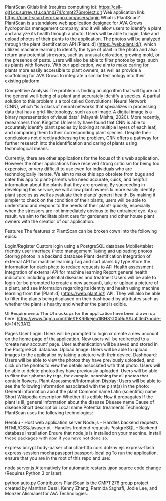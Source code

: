 PlantScan
Gitlab link (requires computing id): https://csil-git1.cs.surrey.sfu.ca/mda74/cmpt276project.git
Web application link: https://plant-scan.herokuapp.com/users/login
What is PlantScan?
PlantScan is a standalone web application designed for AVA Grows hydroponics management company, and it will allow users to identify a plant and analyze its health through a photo. Users will be able to login, take and upload photos of their plants to the application. The photos will be analyzed through the plant identification API [Plant.id] (https://web.plant.id/), which utilizes machine learning to identify the type of plant in the photo and also return any potential stressors, such as unusual coloration, growing mold, or the presence of pests. Users will also be able to filter photos by tags, such as plants with flowers. With our application, we aim to make caring for plants more easily accessible to plant owners, as well as provide a scaffolding for AVA Grows to integrate a similar technology into their existing platform.

Competitive Analysis
The problem is finding an algorithm that will figure out the general well-being of a plant and accurately identify a species. A partial solution to this problem is a tool called Convolutional Neural Network (CNN), which “is a class of neural networks that specializes in processing data that has a grid-like topology, such as an image. A digital image is a binary representation of visual data” (Mayank Mishra, 2020). More recently, researchers from Kingston University have found that CNN is able to accurately identify plant species by looking at multiple layers of each leaf, and comparing them to their corresponding plant species. Despite their conclusions not directly addressing the problem, CNN offers a pathway for further research into the identification and caring of plants using technological means.

Currently, there are other applications for the focus of this web application. However the other applications have received strong criticism for being too expensive, or very difficult to use even for individuals who are technologically literate. We aim to make this app obsolete from bugs and cater this app to plant-parents who need accurate, quick, and helpful information about the plants that they are growing. By succeeding in developing this service, we will allow plant owners to more easily identify plant species as well as evaluate their plants’ general health. By making it simpler to check on the condition of their plants, users will be able to understand and respond to the needs of their plants quickly, especially when the stressors are not immediately obvious to the untrained eye. As a result, we aim to facilitate plant care for gardeners and other house plant owners with the creation of our application.

Features
The features of PlantScan can be broken down into the following epics:

Login/Register
Custom login using a PostgreSQL database
Mobile/tablet friendly user interface
Photo management
Taking and uploading photos
Storing photos in a backend database
Plant identification
Integration of external API for machine learning
Tag and sort plants by type
Store the information for each photo to reduce requests to API
Health assessment
Integration of external API for machine learning
Report general health indicators including potential diseases and treatment
Users will be able to login (or be prompted to create a new account), take or upload a picture of a plant, and see information regarding its identity and health using machine learning from the [Plant.id] (https://web.plant.id/) API. They will also be able to filter the plants being displayed on their dashboard by attributes such as whether the plant is healthy and whether the plant is edible.

UI Requirements
The UI mockups for the application have been drawn up here: https://www.figma.com/file/fPKRRkejeu1IBHS1GXb9uA/Untitled?node-id=14%3A12

Pages
User Login:
Users will be prompted to login or create a new account on the home page of the application. New users will be redirected to a ‘create new account’ page. User authentication will be saved and stored in the PostgreSQL database.
Upload Image:
Users will be able to upload images to the application by taking a picture with their device.
Dashboard:
Users will be able to view the photos they have previously uploaded, and click on the photos to view the details associated with that photo.
Users will be able to delete photos they have previously uploaded.
Users will be able to filter their photos by tags, for example, searching for all photos that contain flowers.
Plant Assessment/Information Display:
Users will be able to see the following information associated with the plant(s) in the photo:
General information about the plant
Common name
Latin (scientific) name
Short Wikipedia description
Whether it is edible
How it propagates
If the plant is ill, general information about the disease
Disease name
Cause of disease
Short description
Local name
Potential treatments
Technology
PlantScan uses the following technologies:

Heroku - Host web application server
Node.js - Handles backend requests
HTML/CSS/Javascript - Handles frontend requests
PostgreSQL - Backend database
Installation
Ensure that node.js is installed on your machine. Install these packages with npm if you have not done so:

express
bcrypt
body-parser
chai
chai-http
cors
dotenv
ejs
express-flash
express-session
mocha
passport
passport-local
pg
To run the application, ensure that you are in the root of this repo and use:

node server.js
Alternatively for automatic restarts upon source code change (Requires Python 3 or later):

python auto.py
Contributors
PlantScan is the CMPT 276 group project created by Manthan Desai, Kenny Zhang, Parmida Saghafi, Jodie Lee, and Monzer Alismaael for AVA Technologies.
